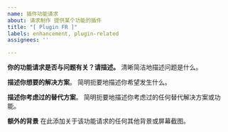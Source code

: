 ```yaml
---
name: 插件功能请求
about: 请求制作 提供某个功能的插件
title: "[ Plugin FR ]"
labels: enhancement, plugin-related
assignees: ''

---
```


**你的功能请求是否与问题有关？请描述。**
清晰简洁地描述问题是什么。

**描述你想要的解决方案**。
简明扼要地描述你希望发生什么。

**描述你考虑过的替代方案**。
简明扼要地描述你考虑过的任何替代解决方案或功能。

**额外的背景**
在此添加关于该功能请求的任何其他背景或屏幕截图。
